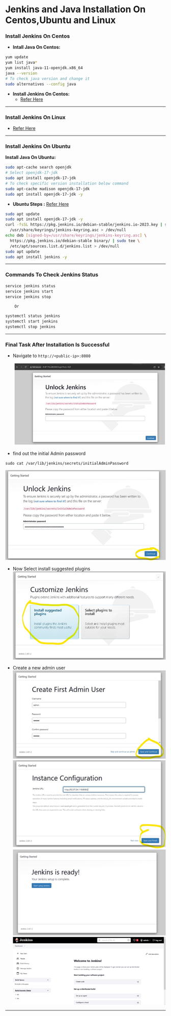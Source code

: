 # Jenkins and Java Installation On Centos,Ubuntu and Linux 

### Install Jenkins On Centos

* **Intall Java On Centos:**

```bash
yum update
yum list java*
yum install java-11-openjdk.x86_64 
java --version
# To check java version and change it
sudo alternatives --config java
```
* **Install Jenkins On Centos:**
   * [Refer Here](https://www.jenkins.io/download/)
---

### Install Jenkins On Linux

* [Refer Here](https://www.jenkins.io/doc/book/installing/linux/)

---

### Install Jenkins On Ubuntu 

**Install Java On Ubuntu:**

```bash
sudo apt-cache search openjdk
# Select openjdk-17-jdk
sudo apt install openjdk-17-jdk
# To check specific version installation below command
sudo apt-cache madison openjdk-17-jdk
sudo apt install openjdk-17-jdk -y 
```

* **Ubuntu Steps :** [Refer Here](https://www.jenkins.io/doc/book/installing/linux/#debianubuntu)

```bash
sudo apt update 
sudo apt install openjdk-17-jdk -y
curl -fsSL https://pkg.jenkins.io/debian-stable/jenkins.io-2023.key | sudo tee \
  /usr/share/keyrings/jenkins-keyring.asc > /dev/null
echo deb [signed-by=/usr/share/keyrings/jenkins-keyring.asc] \
  https://pkg.jenkins.io/debian-stable binary/ | sudo tee \
  /etc/apt/sources.list.d/jenkins.list > /dev/null
sudo apt update
sudo apt install jenkins -y
```
---

### Commands To Check Jenkins Status

```bash
service jenkins status
service jenkins start
service jenkins stop
```
        Or 
```bash
systemctl status jenkins
systemctl start jenkins
systemctl stop jenkins
```
---

### Final Task After Installation Is Successful

* Navigate to `http://<public-ip>:8080`

  ![Preview](./Images/jenkins.png)

* find out the initial Admin password
``` 
sudo cat /var/lib/jenkins/secrets/initialAdminPassword
```
![Preview](./Images/jenkins1.png.jpg)

* Now Select install suggested plugins
![Preview](./Images/jenkins2.png.jpg)

* Create a new admin user
![Preview](./Images/jenkins3.png.jpg)
![Preview](./Images/jenkins4.png.jpg)
![Preview](./Images/jenkins5.png)
![Preview](./Images/jenkins6.png)

---

